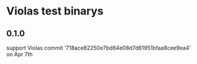 # Violas test binarys

## 0.1.0 
support Violas commit '718ace82250e7bd64e08d7d61951bfaa8cee9ea4' on Apr 7th

